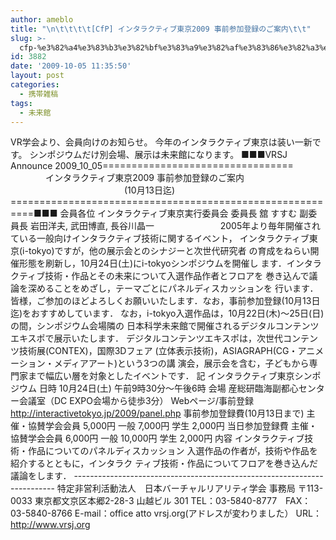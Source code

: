 ```yaml
---
author: ameblo
title: "\n\t\t\t\t[CfP] インタラクティブ東京2009 事前参加登録のご案内\t\t"
slug: >-
  cfp-%e3%82%a4%e3%83%b3%e3%82%bf%e3%83%a9%e3%82%af%e3%83%86%e3%82%a3%e3%83%96%e6%9d%b1%e4%ba%ac2009-%e4%ba%8b%e5%89%8d%e5%8f%82%e5%8a%a0%e7%99%bb%e9%8c%b2%e3%81%ae%e3%81%94%e6%a1%88%e5%86%85
id: 3882
date: '2009-10-05 11:35:50'
layout: post
categories:
  - 携帯雑稿
tags:
  - 未来館
---
```


VR学会より、会員向けのお知らせ。 今年のインタラクティブ東京は装い一新です。 シンポジウムだけ別会場、展示は未来館になります。 ■■■VRSJ Announce 2009_10_05================================= 　　　　インタラクティブ東京2009 事前参加登録のご案内 　　　　　　　　　　　　　(10月13日迄) ==========================================================■■■ 会員各位 インタラクティブ東京実行委員会 委員長 舘 すすむ 副委員長 岩田洋夫, 武田博直, 長谷川晶一 　　　　　　　 2005年より毎年開催されている一般向けインタラクティブ技術に関するイベント， インタラクティブ東京(i-tokyo)ですが，他の展示会とのシナジーと次世代研究者 の育成をねらい開催形態を刷新し，10月24日(土)にi-tokyoシンポジウムを開催し ます．インタラクティブ技術・作品とその未来について入選作品作者とフロアを 巻き込んで議論を深めることをめざし，テーマごとにパネルディスカッションを 行います． 皆様，ご参加のほどよろしくお願いいたします．なお，事前参加登録(10月13日 迄)をおすすめしています． なお，i-tokyo入選作品は，10月22日(木)～25日(日)の間，シンポジウム会場隣の 日本科学未来館で開催されるデジタルコンテンツエキスポで展示いたします． デジタルコンテンツエキスポは，次世代コンテンツ技術展(CONTEX)，国際3Dフェア (立体表示技術)，ASIAGRAPH(CG・アニメーション・メディアアート)という3つの講 演会，展示会を含む，子どもから専門家まで幅広い層を対象としたイベントです． 記 インタラクティブ東京シンポジウム 日時 10月24日(土) 午前9時30分～午後6時 会場 産総研臨海副都心センター会議室（DC EXPO会場から徒歩3分） Webページ/事前登録 http://interactivetokyo.jp/2009/panel.php 事前参加登録費(10月13日まで) 主催・協賛学会会員 5,000円 一般 7,000円 学生 2,000円 当日参加登録費 主催・協賛学会会員 6,000円 一般 10,000円 学生 2,000円 内容 インタラクティブ技術・作品についてのパネルディスカッション 入選作品の作者が，技術や作品を紹介するとともに，インタラク ティブ技術・作品についてフロアを巻き込んだ議論をします． ------------------------------------------------------------------------- 特定非営利活動法人　日本バーチャルリアリティ学会 事務局 〒113-0033 東京都文京区本郷2-28-3 山越ビル 301 TEL：03-5840-8777　FAX：03-5840-8766 E-mail：office atto vrsj.org(アドレスが変わりました） URL：http://www.vrsj.org